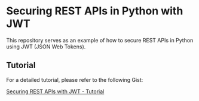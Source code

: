# Securing REST APIs in Python with JWT

This repository serves as an example of how to secure REST APIs in Python using JWT (JSON Web Tokens).

## Tutorial

For a detailed tutorial, please refer to the following Gist:

[Securing REST APIs with JWT - Tutorial](https://gist.github.com/mikael1813/0d72661b9707fe1735a2b2cfc1e9c0e1)
